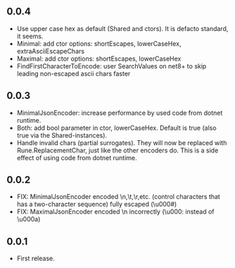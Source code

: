 ## 0.0.4
* Use upper case hex as default (Shared and ctors). It is defacto standard, it seems.
* Minimal: add ctor options: shortEscapes, lowerCaseHex, extraAsciiEscapeChars
* Maximal: add ctor options: shortEscapes, lowerCaseHex
* FindFirstCharacterToEncode: user SearchValues on net8+ to skip leading non-escaped ascii chars faster

## 0.0.3
* MinimalJsonEncoder: increase performance by used code from dotnet runtime.
* Both: add bool parameter in ctor, lowerCaseHex. Default is true (also true via the Shared-instances).
* Handle invalid chars (partial surrogates). They will now be replaced with Rune.ReplacementChar, just like the other encoders do. This is a side effect of using code from dotnet runtime.

## 0.0.2
* FIX: MinimalJsonEncoder encoded \n,\t,\r,etc. (control characters that has a two-character sequence) fully escaped (\u000#)
* FIX: MaximalJsonEncoder encoded \n incorrectly (\u000: instead of \u000a)

## 0.0.1
* First release.

